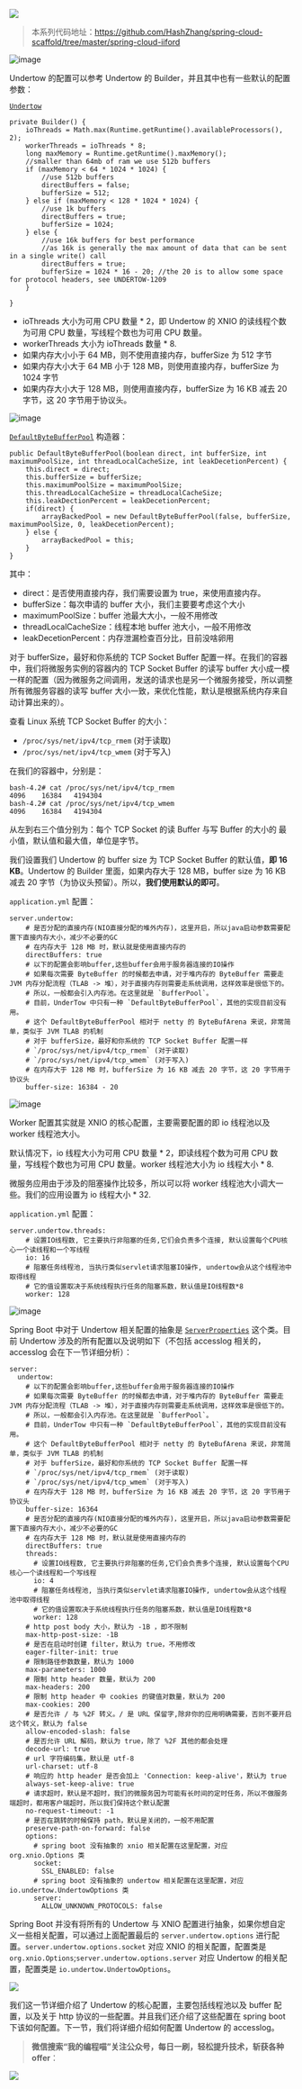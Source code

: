 ![](https://zhxhash-blog.oss-cn-beijing.aliyuncs.com/Spring%20Cloud%20%E5%8D%87%E7%BA%A7%E4%B9%8B%E8%B7%AF/2020.x/Spring%20Cloud%20%E5%8D%87%E7%BA%A7%E4%B9%8B%E8%B7%AF%20Logo.jpg)

> 本系列代码地址：https://github.com/HashZhang/spring-cloud-scaffold/tree/master/spring-cloud-iiford

![image](https://zhxhash-blog.oss-cn-beijing.aliyuncs.com/Spring%20Cloud%20%E5%8D%87%E7%BA%A7%E4%B9%8B%E8%B7%AF/2020.x/13-01.Undertow%20%E7%9A%84%E6%A0%B8%E5%BF%83%E9%85%8D%E7%BD%AE.jpg)

Undertow 的配置可以参考 Undertow 的 Builder，并且其中也有一些默认的配置参数：


[`Undertow`](https://github.com/undertow-io/undertow/blob/2.2.7.Final/core/src/main/java/io/undertow/Undertow.java)

```
private Builder() {
    ioThreads = Math.max(Runtime.getRuntime().availableProcessors(), 2);
    workerThreads = ioThreads * 8;
    long maxMemory = Runtime.getRuntime().maxMemory();
    //smaller than 64mb of ram we use 512b buffers
    if (maxMemory < 64 * 1024 * 1024) {
        //use 512b buffers
        directBuffers = false;
        bufferSize = 512;
    } else if (maxMemory < 128 * 1024 * 1024) {
        //use 1k buffers
        directBuffers = true;
        bufferSize = 1024;
    } else {
        //use 16k buffers for best performance
        //as 16k is generally the max amount of data that can be sent in a single write() call
        directBuffers = true;
        bufferSize = 1024 * 16 - 20; //the 20 is to allow some space for protocol headers, see UNDERTOW-1209
    }

}
```

 - ioThreads 大小为可用 CPU 数量 * 2，即 Undertow 的 XNIO 的读线程个数为可用 CPU 数量，写线程个数也为可用 CPU 数量。
 - workerThreads 大小为 ioThreads 数量 * 8.
 - 如果内存大小小于 64 MB，则不使用直接内存，bufferSize 为 512 字节
 - 如果内存大小大于 64 MB 小于 128 MB，则使用直接内存，bufferSize 为 1024 字节
 - 如果内存大小大于 128 MB，则使用直接内存，bufferSize 为 16 KB 减去 20 字节，这 20 字节用于协议头。


![image](https://zhxhash-blog.oss-cn-beijing.aliyuncs.com/Spring%20Cloud%20%E5%8D%87%E7%BA%A7%E4%B9%8B%E8%B7%AF/2020.x/13-02.Undertow%20Buffer%20Pool%20%E9%85%8D%E7%BD%AE.jpg)

[`DefaultByteBufferPool`](https://github.com/undertow-io/undertow/blob/2.2.7.Final/core/src/main/java/io/undertow/server/DefaultByteBufferPool.java) 构造器：

```
public DefaultByteBufferPool(boolean direct, int bufferSize, int maximumPoolSize, int threadLocalCacheSize, int leakDecetionPercent) {
    this.direct = direct;
    this.bufferSize = bufferSize;
    this.maximumPoolSize = maximumPoolSize;
    this.threadLocalCacheSize = threadLocalCacheSize;
    this.leakDectionPercent = leakDecetionPercent;
    if(direct) {
        arrayBackedPool = new DefaultByteBufferPool(false, bufferSize, maximumPoolSize, 0, leakDecetionPercent);
    } else {
        arrayBackedPool = this;
    }
}
```
其中：
 - direct：是否使用直接内存，我们需要设置为 true，来使用直接内存。
 - bufferSize：每次申请的 buffer 大小，我们主要要考虑这个大小
 - maximumPoolSize：buffer 池最大大小，一般不用修改
 - threadLocalCacheSize：线程本地 buffer 池大小，一般不用修改
 - leakDecetionPercent：内存泄漏检查百分比，目前没啥卵用

对于 bufferSize，最好和你系统的 TCP Socket Buffer 配置一样。在我们的容器中，我们将微服务实例的容器内的 TCP Socket Buffer 的读写 buffer 大小成一模一样的配置（因为微服务之间调用，发送的请求也是另一个微服务接受，所以调整所有微服务容器的读写 buffer 大小一致，来优化性能，默认是根据系统内存来自动计算出来的）。

查看 Linux 系统 TCP Socket Buffer 的大小：

 - `/proc/sys/net/ipv4/tcp_rmem` (对于读取)
 - `/proc/sys/net/ipv4/tcp_wmem` (对于写入)

在我们的容器中，分别是：

```
bash-4.2# cat /proc/sys/net/ipv4/tcp_rmem
4096    16384   4194304 
bash-4.2# cat /proc/sys/net/ipv4/tcp_wmem
4096    16384   4194304 
```
从左到右三个值分别为：每个 TCP Socket 的读 Buffer 与写 Buffer 的大小的 最小值，默认值和最大值，单位是字节。

我们设置我们 Undertow 的 buffer size 为 TCP Socket Buffer 的默认值，**即 16 KB**。Undertow 的 Builder 里面，如果内存大于 128 MB，buffer size 为 16 KB 减去 20 字节（为协议头预留）。所以，**我们使用默认的即可**。

`application.yml` 配置：
```
server.undertow:
    # 是否分配的直接内存(NIO直接分配的堆外内存)，这里开启，所以java启动参数需要配置下直接内存大小，减少不必要的GC
    # 在内存大于 128 MB 时，默认就是使用直接内存的
    directBuffers: true
    # 以下的配置会影响buffer,这些buffer会用于服务器连接的IO操作
    # 如果每次需要 ByteBuffer 的时候都去申请，对于堆内存的 ByteBuffer 需要走 JVM 内存分配流程（TLAB -> 堆），对于直接内存则需要走系统调用，这样效率是很低下的。
    # 所以，一般都会引入内存池。在这里就是 `BufferPool`。
    # 目前，UnderTow 中只有一种 `DefaultByteBufferPool`，其他的实现目前没有用。
    # 这个 DefaultByteBufferPool 相对于 netty 的 ByteBufArena 来说，非常简单，类似于 JVM TLAB 的机制
    # 对于 bufferSize，最好和你系统的 TCP Socket Buffer 配置一样
    # `/proc/sys/net/ipv4/tcp_rmem` (对于读取)
    # `/proc/sys/net/ipv4/tcp_wmem` (对于写入)
    # 在内存大于 128 MB 时，bufferSize 为 16 KB 减去 20 字节，这 20 字节用于协议头
    buffer-size: 16384 - 20
```

![image](https://zhxhash-blog.oss-cn-beijing.aliyuncs.com/Spring%20Cloud%20%E5%8D%87%E7%BA%A7%E4%B9%8B%E8%B7%AF/2020.x/13-03.Undertow%20Worker%20%E9%85%8D%E7%BD%AE.jpg)

Worker 配置其实就是 XNIO 的核心配置，主要需要配置的即 io 线程池以及 worker 线程池大小。

默认情况下，io 线程大小为可用 CPU 数量 * 2，即读线程个数为可用 CPU 数量，写线程个数也为可用 CPU 数量。worker 线程池大小为 io 线程大小 * 8.

微服务应用由于涉及的阻塞操作比较多，所以可以将 worker 线程池大小调大一些。我们的应用设置为 io 线程大小 * 32.

`application.yml` 配置：
```
server.undertow.threads:
    # 设置IO线程数, 它主要执行非阻塞的任务,它们会负责多个连接, 默认设置每个CPU核心一个读线程和一个写线程
    io: 16
    # 阻塞任务线程池, 当执行类似servlet请求阻塞IO操作, undertow会从这个线程池中取得线程
    # 它的值设置取决于系统线程执行任务的阻塞系数，默认值是IO线程数*8
    worker: 128
```

![image](https://zhxhash-blog.oss-cn-beijing.aliyuncs.com/Spring%20Cloud%20%E5%8D%87%E7%BA%A7%E4%B9%8B%E8%B7%AF/2020.x/13-04.Spring%20Boot%20%E4%B8%AD%E7%9A%84%20Undertow%20%E9%85%8D%E7%BD%AE.jpg)


Spring Boot 中对于 Undertow 相关配置的抽象是 [`ServerProperties`](https://github.com/spring-projects/spring-boot/blob/2.4.x/spring-boot-project/spring-boot-autoconfigure/src/main/java/org/springframework/boot/autoconfigure/web/ServerProperties.java) 这个类。目前 Undertow 涉及的所有配置以及说明如下（不包括 accesslog 相关的，accesslog 会在下一节详细分析）：
```
server:
  undertow:
    # 以下的配置会影响buffer,这些buffer会用于服务器连接的IO操作
    # 如果每次需要 ByteBuffer 的时候都去申请，对于堆内存的 ByteBuffer 需要走 JVM 内存分配流程（TLAB -> 堆），对于直接内存则需要走系统调用，这样效率是很低下的。
    # 所以，一般都会引入内存池。在这里就是 `BufferPool`。
    # 目前，UnderTow 中只有一种 `DefaultByteBufferPool`，其他的实现目前没有用。
    # 这个 DefaultByteBufferPool 相对于 netty 的 ByteBufArena 来说，非常简单，类似于 JVM TLAB 的机制
    # 对于 bufferSize，最好和你系统的 TCP Socket Buffer 配置一样
    # `/proc/sys/net/ipv4/tcp_rmem` (对于读取)
    # `/proc/sys/net/ipv4/tcp_wmem` (对于写入)
    # 在内存大于 128 MB 时，bufferSize 为 16 KB 减去 20 字节，这 20 字节用于协议头
    buffer-size: 16364
    # 是否分配的直接内存(NIO直接分配的堆外内存)，这里开启，所以java启动参数需要配置下直接内存大小，减少不必要的GC
    # 在内存大于 128 MB 时，默认就是使用直接内存的
    directBuffers: true
    threads:
      # 设置IO线程数, 它主要执行非阻塞的任务,它们会负责多个连接, 默认设置每个CPU核心一个读线程和一个写线程
      io: 4
      # 阻塞任务线程池, 当执行类似servlet请求阻塞IO操作, undertow会从这个线程池中取得线程
      # 它的值设置取决于系统线程执行任务的阻塞系数，默认值是IO线程数*8
      worker: 128
    # http post body 大小，默认为 -1B ，即不限制
    max-http-post-size: -1B
    # 是否在启动时创建 filter，默认为 true，不用修改
    eager-filter-init: true
    # 限制路径参数数量，默认为 1000
    max-parameters: 1000
    # 限制 http header 数量，默认为 200
    max-headers: 200
    # 限制 http header 中 cookies 的键值对数量，默认为 200
    max-cookies: 200
    # 是否允许 / 与 %2F 转义。/ 是 URL 保留字,除非你的应用明确需要，否则不要开启这个转义，默认为 false
    allow-encoded-slash: false
    # 是否允许 URL 解码，默认为 true，除了 %2F 其他的都会处理
    decode-url: true
    # url 字符编码集，默认是 utf-8
    url-charset: utf-8
    # 响应的 http header 是否会加上 'Connection: keep-alive'，默认为 true
    always-set-keep-alive: true
    # 请求超时，默认是不超时，我们的微服务因为可能有长时间的定时任务，所以不做服务端超时，都用客户端超时，所以我们保持这个默认配置
    no-request-timeout: -1
    # 是否在跳转的时候保持 path，默认是关闭的，一般不用配置
    preserve-path-on-forward: false
    options:
      # spring boot 没有抽象的 xnio 相关配置在这里配置，对应 org.xnio.Options 类
      socket:
        SSL_ENABLED: false
      # spring boot 没有抽象的 undertow 相关配置在这里配置，对应 io.undertow.UndertowOptions 类
      server:
        ALLOW_UNKNOWN_PROTOCOLS: false
```

Spring Boot 并没有将所有的 Undertow 与 XNIO 配置进行抽象，如果你想自定义一些相关配置，可以通过上面配置最后的 `server.undertow.options` 进行配置。`server.undertow.options.socket` 对应 XNIO 的相关配置，配置类是 `org.xnio.Options`;`server.undertow.options.server` 对应 Undertow 的相关配置，配置类是 `io.undertow.UndertowOptions`。


![](https://zhxhash-blog.oss-cn-beijing.aliyuncs.com/Spring%20Cloud%20%E5%8D%87%E7%BA%A7%E4%B9%8B%E8%B7%AF/2020.x/%E6%80%BB%E7%BB%93%E4%B8%8E%E5%90%8E%E7%BB%AD.png)


我们这一节详细介绍了 Undertow 的核心配置，主要包括线程池以及 buffer 配置，以及关于 http 协议的一些配置。并且我们还介绍了这些配置在 spring boot 下该如何配置。下一节，我们将详细介绍如何配置 Undertow 的 accesslog。

> **微信搜索“我的编程喵”关注公众号，每日一刷，轻松提升技术，斩获各种offer**：

![](https://zhxhash-blog.oss-cn-beijing.aliyuncs.com/%E5%85%AC%E4%BC%97%E5%8F%B7QR.gif)